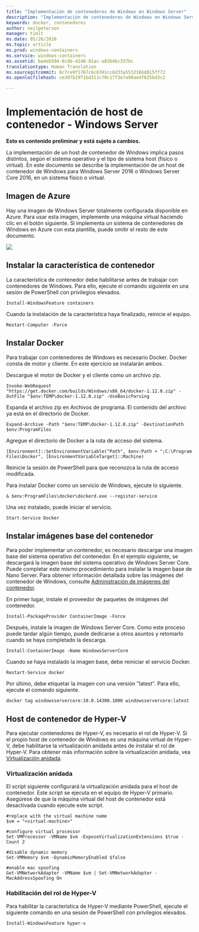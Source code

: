 ```yaml
---
title: "Implementación de contenedores de Windows en Windows Server"
description: "Implementación de contenedores de Windows en Windows Server"
keywords: docker, contenedores
author: neilpeterson
manager: timlt
ms.date: 05/26/2016
ms.topic: article
ms.prod: windows-containers
ms.service: windows-containers
ms.assetid: ba4eb594-0cdb-4148-81ac-a83b4bc337bc
translationtype: Human Translation
ms.sourcegitcommit: 6c7ce9f1767c6c6391cc6d33a553216bd815ff72
ms.openlocfilehash: ce387b29f1bd311c70c17f3e7a98ae4f625bd3c2

---
```


# Implementación de host de contenedor - Windows Server

**Esto es contenido preliminar y está sujeto a cambios.**

La implementación de un host de contenedor de Windows implica pasos distintos, según el sistema operativo y el tipo de sistema host (físico o virtual). En este documento se describe la implementación de un host de contenedor de Windows para Windows Server 2016 o Windows Server Core 2016, en un sistema físico o virtual.

## Imagen de Azure 

Hay una imagen de Windows Server totalmente configurada disponible en Azure. Para usar esta imagen, implemente una máquina virtual haciendo clic en el botón siguiente. Si implementa un sistema de contenedores de Windows en Azure con esta plantilla, puede omitir el resto de este documento.

<a href="https://portal.azure.com/#create/Microsoft.Template/uri/https%3A%2F%2Fraw.githubusercontent.com%2FMicrosoft%2FVirtualization-Documentation%2Fmaster%2Fwindows-server-container-tools%2Fcontainers-azure-template%2Fazuredeploy.json" target="_blank">
    <img src="http://azuredeploy.net/deploybutton.png"/>
</a>

## Instalar la característica de contenedor

La característica de contenedor debe habilitarse antes de trabajar con contenedores de Windows. Para ello, ejecute el comando siguiente en una sesión de PowerShell con privilegios elevados.

```none
Install-WindowsFeature containers
```

Cuando la instalación de la característica haya finalizado, reinicie el equipo.

```none
Restart-Computer -Force
```

## Instalar Docker

Para trabajar con contenedores de Windows es necesario Docker. Docker consta de motor y cliente. En este ejercicio se instalarán ambos.

Descargue el motor de Docker y el cliente como un archivo zip.

```none
Invoke-WebRequest "https://get.docker.com/builds/Windows/x86_64/docker-1.12.0.zip" -OutFile "$env:TEMP\docker-1.12.0.zip" -UseBasicParsing
```

Expanda el archivo zip en Archivos de programa. El contenido del archivo ya está en el directorio de Docker.

```none
Expand-Archive -Path "$env:TEMP\docker-1.12.0.zip" -DestinationPath $env:ProgramFiles
```

Agregue el directorio de Docker a la ruta de acceso del sistema.

```none
[Environment]::SetEnvironmentVariable("Path", $env:Path + ";C:\Program Files\Docker", [EnvironmentVariableTarget]::Machine)
```

Reinicie la sesión de PowerShell para que reconozca la ruta de acceso modificada.

Para instalar Docker como un servicio de Windows, ejecute lo siguiente.

```none
& $env:ProgramFiles\docker\dockerd.exe --register-service
```

Una vez instalado, puede iniciar el servicio.

```none
Start-Service Docker
```

## Instalar imágenes base del contenedor

Para poder implementar un contenedor, es necesario descargar una imagen base del sistema operativo del contenedor. En el ejemplo siguiente, se descargará la imagen base del sistema operativo de Windows Server Core. Puede completar este mismo procedimiento para instalar la imagen base de Nano Server. Para obtener información detallada sobre las imágenes del contenedor de Windows, consulte [Administración de imágenes del contenedor](../management/manage_images.md).

En primer lugar, instale el proveedor de paquetes de imágenes del contenedor.

```none
Install-PackageProvider ContainerImage -Force
```

Después, instale la imagen de Windows Server Core. Como este proceso puede tardar algún tiempo, puede dedicarse a otros asuntos y retomarlo cuando se haya completado la descarga.

```none
Install-ContainerImage -Name WindowsServerCore    
```

Cuando se haya instalado la imagen base, debe reiniciar el servicio Docker.

```none
Restart-Service docker
```

Por último, debe etiquetar la imagen con una versión "latest". Para ello, ejecute el comando siguiente.

```none
docker tag windowsservercore:10.0.14300.1000 windowsservercore:latest
```

## Host de contenedor de Hyper-V

Para ejecutar contenedores de Hyper-V, es necesario el rol de Hyper-V. Si el propio host de contenedor de Windows es una máquina virtual de Hyper-V, debe habilitarse la virtualización anidada antes de instalar el rol de Hyper-V. Para obtener más información sobre la virtualización anidada, vea [Virtualización anidada]( https://msdn.microsoft.com/en-us/virtualization/hyperv_on_windows/user_guide/nesting).

### Virtualización anidada

El script siguiente configurará la virtualización anidada para el host de contenedor. Este script se ejecuta en el equipo de Hyper-V primario. Asegúrese de que la máquina virtual del host de contenedor está desactivada cuando ejecute este script.

```none
#replace with the virtual machine name
$vm = "<virtual-machine>"

#configure virtual processor
Set-VMProcessor -VMName $vm -ExposeVirtualizationExtensions $true -Count 2

#disable dynamic memory
Set-VMMemory $vm -DynamicMemoryEnabled $false

#enable mac spoofing
Get-VMNetworkAdapter -VMName $vm | Set-VMNetworkAdapter -MacAddressSpoofing On
```

### Habilitación del rol de Hyper-V

Para habilitar la característica de Hyper-V mediante PowerShell, ejecute el siguiente comando en una sesión de PowerShell con privilegios elevados.

```none
Install-WindowsFeature hyper-v
```



<!--HONumber=Aug16_HO1-->


